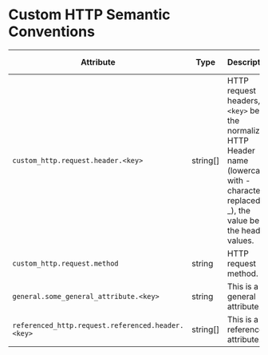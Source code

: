 # Custom HTTP Semantic Conventions

<!-- semconv custom_http(full) -->
| Attribute  | Type | Description  | Examples  | [Requirement Level](https://github.com/open-telemetry/opentelemetry-specification/blob/main/specification/common/attribute-requirement-level.md) |
|---|---|---|---|---|
| `custom_http.request.header.<key>` | string[] | HTTP request headers, `<key>` being the normalized HTTP Header name (lowercase, with - characters replaced by _), the value being the header values. | ``http.request.header.content_type=["application/json"]`` | `Recommended` |
| `custom_http.request.method` | string | HTTP request method. | `GET`; `POST`; `HEAD` | `Required` |
| `general.some_general_attribute.<key>` | string | This is a general attribute. | ``some_general_attribute.some_key="abc"`` | `Recommended` |
| `referenced_http.request.referenced.header.<key>` | string[] | This is a referenced attribute. | ``http.request.header.content_type=["application/json"]`` | `Recommended` |
<!-- endsemconv -->
